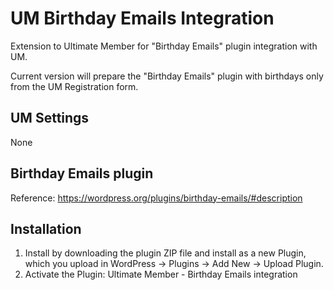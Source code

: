 # UM Birthday Emails Integration
Extension to Ultimate Member for "Birthday Emails" plugin integration with UM.

Current version will prepare the "Birthday Emails" plugin with birthdays only from the UM Registration form.

## UM Settings
None

## Birthday Emails plugin
Reference: https://wordpress.org/plugins/birthday-emails/#description

## Installation
1. Install by downloading the plugin ZIP file and install as a new Plugin, which you upload in WordPress -> Plugins -> Add New -> Upload Plugin.
2. Activate the Plugin: Ultimate Member - Birthday Emails integration
